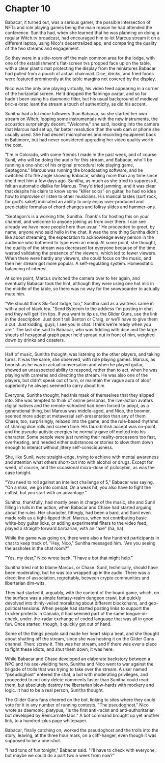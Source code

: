# Chapter 10

Babacar, it turned out, was a serious gamer, the possible intersection of NFTs and role playing games being the main reason he had attended the conference. Sunitha had, when she learned that he was planning on doing a regular Witch.tv broadcast, had encouraged him to let Marcus stream it on a different laptop, using Nico's decentralized app, and comparing the quality of the two streams and engagement.

So they were in a side-room off the main common area for the lodge, with one of the establishment's flat-screen tvs propped face up on the table, with a clear plastic mat protecting the display from the miniatures Babacar had pulled from a pouch of actual chainmail. Dice, drinks, and fried foods were featured prominently at the table margins not covered by the display.

Nico was the only one playing virtually, his video feed appearing in a corner of the horizontal screen. He'd dropped the flamingo avatar, and so far hadn't been using his daemonic filter, but his usual background of medieval bric-a-brac leant the stream a touch of authenticity, as did his accent.

Sunitha had a lot more followers than Babacar, so she started her own stream on Witch, looping some instrumentals with the new instruments, the acoustics surprisingly decent. "Welcome," she said, looking into the camera that Marcus had set up, far better resolution than the web cam or phone she usually used. She had decent microphones and recording equipment back in Baltimore, but had never considered upgrading her video quality worth the cost.

"I'm in Colorado, with some friends I made in the past week, and of course Sunil, who will be doing the audio for this stream, and Babacar, who'll be running a one-shot of his original procedural role playing game, Septagons." Marcus was running the broadcasting software, and he switched it to the angle showing Babacar, smiling more than any time since she'd met him a few days ago. Sunitha, as much as she tried to suppress it, felt an automatic dislike for Marcus. They'd tried jamming, and it was clear that despite his claim to know some "killer solos" on guitar, he had no idea how to improvise or listen to other musicians. His musical tastes (surf rock, for god's sake!) indicated an ability to only enjoy over-produced and predictable formulas of chord changes and folksy slides and hammer-ons.

"Septagon's is a working title, Sunitha. Thank's for hosting this on your channel, and welcome to anyone joining us from over there. I can see already we have more people here than usual." He proceeded to greet, by name, anyone who said hello in the chat. It was the one thing Sunitha didn't like about streaming, the expectation to acknowledge every person in the audience who bothered to type even an emoji. At some point, she thought, the quality of the stream was decreased for everyone because of the time wasted validating the presence of the viewers, which led to fewer viewers. When there were hardly any viewers, she could focus on the music, and then her stream got more popular. A self-regulating system. Homeostatic balancing of interest.

At some point, Marcus switched the camera over to her again, and eventually Babacar took the hint, although they were using one hot mic in the middle of the table, so there was no way for the snowboarder to actually mute him.

"We should thank Ski-foot lodge, too," Sunitha said as a waitress came in with a pot of black tea. "Send Bytecoin to the address I'm posting in chat and they will get it in tips. If you want to tip us, the Glider Guns, use the link in the description. Just don't tell Benton or Craig, or we'll have to give them a cut. Just kidding, guys, I see you in chat. I think we're ready when you are." The last she said to Babacar, who was fiddling with dice and the large sheets of hexagonal graph paper he'd spread out in front of him, weighed down by drinks and coasters.

___

Half of music, Sunitha thought, was listening to the other players, and taking turns. It was the same, she observed, with role playing games. Marcus, as boorish as he was in actual conversation and when he played guitar, showed an unsuspected ability to respond, rather than to act, when he was playing with cameras and directing the stream. He was also one of the players, but didn't speak out of turn, or maintain the vague aura of aloof superiority he always seemed to carry about him.

Everyone, Sunitha thought, had this mask of themselves that they slipped into. She was tempted to think of online personas, the live-action avatars digital natives and the remote-schooled had been forced to adopt, as a generational thing, but Marcus was middle-aged, and Nico, the boomer, seemed more adept at metaversal self-presentation than any of them. Chase, too, surprisingly, relaxed into the game, and the rule-based rhythms of sharing dice rolls and screen time. His faux-british accept was on-point, and the pseudo-autistic energies he normally gave off melted into his character. Some people were just running their reality-processors too fast, overheating, and needed either substances or stories to slow them down enough to interact without jittery self-consciousness.

She, like Sunil, were straight-edge, trying to achieve with mental awareness and attention what others short-cut into with alcohol or drugs. Except for weed, of course, and the occasional micro-dose of psilocybin, as was the case tonight.

"You need to roll against an intellect challenge of 5," Babacar was saying. "On a miss, we go into combat. On a weak hit, you also have to fight the cultist, but you start with an advantage."

Sunitha, thankfully, had mostly been in charge of the music, she and Sunil filling in lulls in the action, when Babacar and Chase had started arguing about the rules. Her character, fittingly, had been a bard, and Sunil even made rolls as a tight-lipped thief. Marcus, when not contributing basic white-boy guitar licks, or adding experimental filters to the video feed, played a straight-forward barbarian, with an "axe" (ha, ha).

While the game was going on, there were also a few hundred participants in chat to keep track of. "Hey, Nico," Sunitha messaged him. "Are you seeing the assholes in the chat room?"

"Yes, my dear," Nico wrote back. "I have a bot that might help."

Sunitha tried not to blame Marcus, or Chase. Sunil, technically, should have been moderating, but he was too wrapped up in the audio. There was a direct line of association, regrettably, between crypto communities and libertarian dim-wits.

They had started it, arguably, with the content of the board game, which, on the surface was a simple fantasy-realm dungeon crawl, but quickly devolved into thinly-veiled moralizing about different blockchains, and geo-political tensions. When people had started posting links to support the trucker protests in Canada, it had seemed part of the same tongue-in-cheek, under-the-radar exchange of coded language that was all in good fun. Once started, though, it quickly got out of hand.

Some of the things people said made her heart skip a beat, and she thought about shutting off the stream, since she was hosting it on the Glider Guns channel. Then: screw it. This was her stream, and if there was ever a place to fight these idiots, and shut them down, it was here.

While Babacar and Chase developed an elaborate backstory between a NPC and his axe-wielding hero, Sunitha and Nico went to war against the brigade of trolls that was trying to take over the stream. A user named "pseudoghost" entered the chat, a bot with moderating privileges, and proceeded to not only delete comments faster than Sunitha could read them, but absolutely destroy the libertarian blow-hards with mockery and logic. It had to be a real person, Sunitha thought.

The Glider Guns fans cheered on the bot, linking to sites where they could vote for it in any number of running contests. "The pseudoghost," Nico wrote as daemonic_platypus, "is the first anti-racist and anti-authoritarian bot developed by Reincarnate labs." A bot command brought up yet another link, to a hundred-plus page whitepaper.

Babacar, finally catching on, worked the pseudoghost and the trolls into the story, leaving, at the three hour mark, on a cliff-hanger, even though it was supposed to be a one-shot.

"I had tons of fun tonight," Babacar said. "I'll have to check with everyone, but maybe we could do a part two a week from now?"
